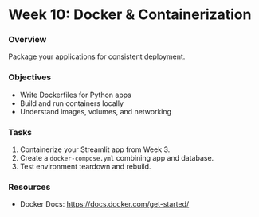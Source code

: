 # Week 10: Docker & Containerization

### Overview
Package your applications for consistent deployment.

### Objectives
- Write Dockerfiles for Python apps
- Build and run containers locally
- Understand images, volumes, and networking

### Tasks
1. Containerize your Streamlit app from Week 3.
2. Create a `docker-compose.yml` combining app and database.
3. Test environment teardown and rebuild.

### Resources
- Docker Docs: https://docs.docker.com/get-started/